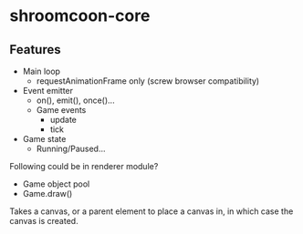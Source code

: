 # shroomcoon-core

## Features

* Main loop
  * requestAnimationFrame only (screw browser compatibility)
* Event emitter
  * on(), emit(), once()...
  * Game events
    * update
    * tick
* Game state
  * Running/Paused...

Following could be in renderer module?

* Game object pool
* Game.draw()

Takes a canvas, or a parent element to place a canvas in, in which case the canvas is created.
